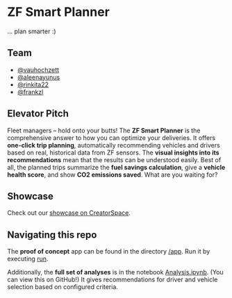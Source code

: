 # ZF Smart Planner

... plan smarter :)

## Team

- [@vauhochzett](https://github.com/vauhochzett/)
- [@aleenayunus](https://github.com/aleenayunus/)
- [@rinkita22](https://github.com/rinkita22/)
- [@frankzl](https://github.com/frankzl/)

## Elevator Pitch

Fleet managers – hold onto your butts! The **ZF Smart Planner** is the comprehensive answer to how you can optimize your deliveries. It offers **one-click trip planning**, automatically recommending vehicles and drivers based on real, historical data from ZF sensors. The **visual insights into its recommendations** mean that the results can be understood easily. Best of all, the planned trips summarize the **fuel savings calculation**, give a **vehicle health score**, and show **CO2 emissions saved**. What are you waiting for?

## Showcase

Check out our [showcase on CreatorSpace](https://app.creatorspace.dev/valentin/projects/XwgKyQu9oNQYtwT5).

## Navigating this repo

The **proof of concept** app can be found in the directory [/app](/app).
Run it by executing [run](run).

Additionally, the **full set of analyses** is in the notebook [Analysis.ipynb](Analysis.ipynb). (You can view this on GitHub!)
It gives recommendations for driver and vehicle selection based on configured criteria.
